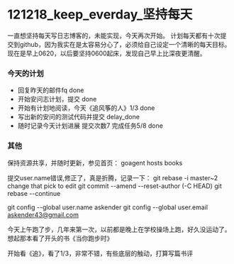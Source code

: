 ﻿121218_keep_everday_坚持每天
========


一直想坚持每天写日志博客的，未能实现，今天再次开始。
计划每天都有十次提交到github，因为我实在是太容易分心了，必须给自己设定一个清晰的每天目标。
现在是早上0620，以后要坚持0600起床，发现自己早上比深夜更清醒。


### 今天的计划
* 回复昨天的邮件fq done
* 开始安问志计划，提交 done
* 开始有计划地阅读，今天《追风筝的人》1/3 done
* 写出新的安问的测试代码并提交 delay_done
* 随时记录今天计划进展 提交次数7 完成任务5/8 done


### 其他

保持资源共享，并随时更新，参见首页：
goagent hosts books

提交user.name错误,修正了，真是折腾，记录一下：
git rebase -i master~2
    change that pick to edit
git commit --amend --reset-author  (-C HEAD)
git rebase --continue

git config --global user.name askender
git config --global user.email askender43@gmail.com

今天上午跑了步，几年来第一次，以前都是晚上在学校操场上跑，好久没运动了。想起那本看了开头的书《当你跑步时》

开始看《追》，看了1/3，非常不错，有些底层的触动，打算写篇书评




